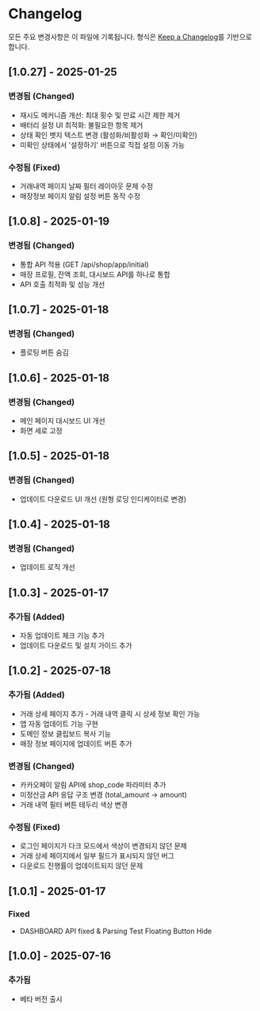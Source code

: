 # Changelog

모든 주요 변경사항은 이 파일에 기록됩니다.
형식은 [Keep a Changelog](https://keepachangelog.com/ko/1.0.0/)를 기반으로 합니다.

## [1.0.27] - 2025-01-25
### 변경됨 (Changed)
- 재시도 메커니즘 개선: 최대 횟수 및 만료 시간 제한 제거
- 배터리 설정 UI 최적화: 불필요한 항목 제거
- 상태 확인 뱃지 텍스트 변경 (활성화/비활성화 → 확인/미확인)
- 미확인 상태에서 '설정하기' 버튼으로 직접 설정 이동 가능
### 수정됨 (Fixed)
- 거래내역 페이지 날짜 필터 레이아웃 문제 수정
- 매장정보 페이지 알림 설정 버튼 동작 수정

## [1.0.8] - 2025-01-19
### 변경됨 (Changed)
- 통합 API 적용 (GET /api/shop/app/initial)
- 매장 프로필, 잔액 조회, 대시보드 API를 하나로 통합
- API 호출 최적화 및 성능 개선

## [1.0.7] - 2025-01-18
### 변경됨 (Changed)
- 플로팅 버튼 숨김

## [1.0.6] - 2025-01-18
### 변경됨 (Changed)
- 메인 페이지 대시보드 UI 개선
- 화면 세로 고정

## [1.0.5] - 2025-01-18
### 변경됨 (Changed)
- 업데이트 다운로드 UI 개선 (원형 로딩 인디케이터로 변경)

## [1.0.4] - 2025-01-18
### 변경됨 (Changed)
- 업데이트 로직 개선

## [1.0.3] - 2025-01-17
### 추가됨 (Added)
- 자동 업데이트 체크 기능 추가
- 업데이트 다운로드 및 설치 가이드 추가

## [1.0.2] - 2025-07-18
### 추가됨 (Added)
- 거래 상세 페이지 추가 - 거래 내역 클릭 시 상세 정보 확인 가능
- 앱 자동 업데이트 기능 구현
- 도메인 정보 클립보드 복사 기능
- 매장 정보 페이지에 업데이트 버튼 추가

### 변경됨 (Changed)
- 카카오페이 알림 API에 shop_code 파라미터 추가
- 미정산금 API 응답 구조 변경 (total_amount → amount)
- 거래 내역 필터 버튼 테두리 색상 변경

### 수정됨 (Fixed)
- 로그인 페이지가 다크 모드에서 색상이 변경되지 않던 문제
- 거래 상세 페이지에서 일부 필드가 표시되지 않던 버그
- 다운로드 진행률이 업데이트되지 않던 문제

## [1.0.1] - 2025-01-17
### Fixed
- DASHBOARD API fixed & Parsing Test Floating Button Hide

## [1.0.0] - 2025-07-16
### 추가됨
- 베타 버전 출시